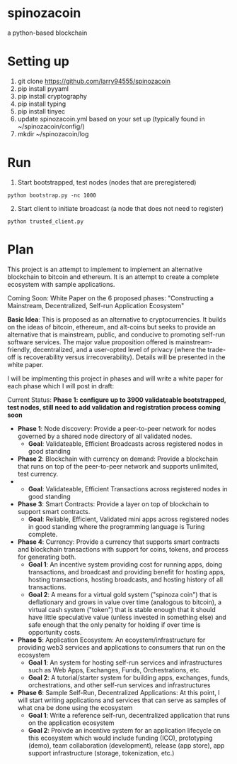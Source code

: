 # spinozacoin
a python-based blockchain

# Setting up
1. git clone https://github.com/larry94555/spinozacoin
2. pip install pyyaml
3. pip install cryptography
4. pip install typing
5. pip install tinyec
6. update spinozacoin.yml based on your set up (typically found in ~/spinozacoin/config/)
7. mkdir ~/spinozacoin/log

# Run
1. Start bootstrapped, test nodes (nodes that are preregistered)

```
python bootstrap.py -nc 1000
```

2. Start client to initiate broadcast (a node that does not need to register)

```
python trusted_client.py
```

# Plan

This project is an attempt to implement to implement an alternative blockchain to bitcoin and ethereum.  It is an attempt to create a complete ecosystem with sample applications.

Coming Soon: White Paper on the 6 proposed phases: "Constructing a Mainstream, Decentralized, Self-run Application Ecosystem"

**Basic Idea**: This is proposed as an alternative to cryptocurrencies.  It builds on the ideas of bitcoin, ethereum, and alt-coins but seeks to provide an alternative that
is mainstream, public, and conducive to promoting self-run software services.  The major value proposition offered is mainstream-friendly, decentralized, and a user-opted level of privacy (where the trade-off is recoverability versus irrecoverability).  Details will be presented in the white paper.

I will be implmenting this project in phases and will write a white paper for each phase which I will post in draft:

Current Status:  **Phase 1: configure up to 3900 validateable bootstrapped, test nodes, still need to add validation and registration process coming soon**

* **Phase 1**:  Node discovery:  Provide a peer-to-peer network for nodes governed by a shared node directory of all validated nodes.
    * **Goal**: Validateable, Efficient Broadcasts across registered nodes in good standing
* **Phase 2**:  Blockchain with currency on demand:  Provide a blockchain that runs on top of the peer-to-peer network and supports unlimited, test currency.
*   * **Goal**: Validateable, Efficient Transactions across registered nodes in good standing  
* **Phase 3**:  Smart Contracts:  Provide a layer on top of blockchain to support smart contracts.
    * **Goal**: Reliable, Efficient, Validated mini apps across registered nodes in good standing where the programming language is Turing complete. 
* **Phase 4**:  Currency:  Provide a currency that supports smart contracts and blockchain transactions with support for coins, tokens, and process for generating both.
    * **Goal 1**: An incentive system providing cost for running apps, doing transactions, and broadcast and providing benefit for hosting apps, hosting transactions, hosting broadcasts, and hosting history of all transactions.
    * **Goal 2**: A means for a virtual gold system ("spinoza coin") that is deflationary and grows in value over time (analogous to bitcoin), a virtual cash system ("token") that is stable enough that it should have little speculative value (unless invested in something else) and safe enough that the only penalty for holding if over time is opportunity costs.   
* **Phase 5**:  Application Ecosystem:  An ecoystem/infrastructure for providing web3 services and applications to consumers that run on the ecosystem
    * **Goal 1**: An system for hosting self-run services and infrastructures such as Web Apps, Exchanges, Funds, Orchestrations, etc. 
    * **Goal 2**: A tutorial/starter system for building apps, exchanges, funds, orchestrations, and other self-run services and infrastructures  
* **Phase 6**:  Sample Self-Run, Decentralized Applications:  At this point, I will start writing applications and services that can serve as samples of what cna be done using the ecosystem
    * **Goal 1**: Write a reference self-run, decentralized application that runs on the application ecosystem
    * **Goal 2**: Proivde an incentive system for an application lifecycle on this ecosystem which would include funding (ICO), prototyping (demo), team collaboration (development), release (app store), app support infrastructure (storage, tokenization, etc.) 
